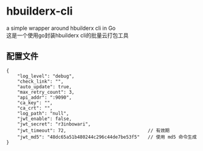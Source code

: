 # hbuilderx-cli
a simple wrapper around hbuilderx cli in Go   
这是一个使用go封装hbuilderx cli的批量云打包工具    

## 配置文件
```
{
    "log_level": "debug",
    "check_link": "",
    "auto_update": true,
    "max_retry_count": 3,
    "api_addr": ":9090",
    "ca_key": "",
    "ca_crt": "",
    "log_path": "null",                            
    "jwt_enable": false,
    "jwt_secret": "r3inbowari",
    "jwt_timeout": 72,                              // 有效期
    "jwt_md5": "48dc65a51b480244c296c44de7be53f5"   // 使用 md5 命令生成
}
```


